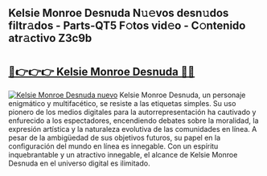 ## Kelsie Monroe Desnuda N𝚞𝚎vos desn𝚞dos filtr𝚊dos - Parts-QT5 F𝚘tos vid𝚎o - C𝚘ntenido atr𝚊ctivo Z3c9b

# <h2><a href="http://mba3kb.tromn.icu/?c=Kelsie+Monroe+Desnuda">🔗👉👉👉 Kelsie Monroe Desnuda 🔗🔗</a></h2>

[![Kelsie Monroe Desnuda nuevo](https://i.imgur.com/pEAQMta.gif)](http://mba3kb.tromn.icu/?c=Kelsie+Monroe+Desnuda)
Kelsie Monroe Desnuda, un personaje enigmático y multifacético, se resiste a las etiquetas simples. Su uso pionero de los medios digitales para la autorrepresentación ha cautivado y enfurecido a los espectadores, encendiendo debates sobre la moralidad, la expresión artística y la naturaleza evolutiva de las comunidades en línea. A pesar de la ambigüedad de sus objetivos futuros, su papel en la configuración del mundo en línea es innegable. Con un espíritu inquebrantable y un atractivo innegable, el alcance de Kelsie Monroe Desnuda en el universo digital es ilimitado.
